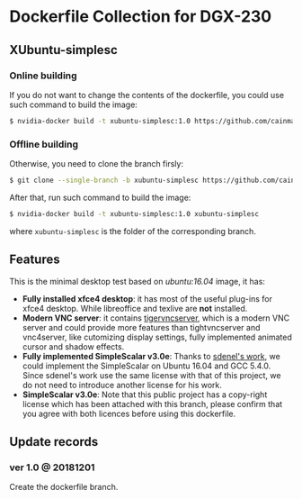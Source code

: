 # Dockerfile Collection for DGX-230

## XUbuntu-simplesc

### Online building

If you do not want to change the contents of the dockerfile, you could use such command to build the image:

```Bash
$ nvidia-docker build -t xubuntu-simplesc:1.0 https://github.com/cainmagi/Dockerfiles.git#xubuntu-simplesc
```

### Offline building

Otherwise, you need to clone the branch firsly:

```Bash
$ git clone --single-branch -b xubuntu-simplesc https://github.com/cainmagi/Dockerfiles.git xubuntu-simplesc
```

After that, run such command to build the image:

```Bash
$ nvidia-docker build -t xubuntu-simplesc:1.0 xubuntu-simplesc
```

where `xubuntu-simplesc` is the folder of the corresponding branch.

## Features

This is the minimal desktop test based on *ubuntu:16.04* image, it has:

* **Fully installed xfce4 desktop**: it has most of the useful plug-ins for xfce4 desktop. While libreoffice and texlive are **not** installed.
* **Modern VNC server**: it contains [tigervncserver][tigervnc], which is a modern VNC server and could provide more features than tightvncserver and vnc4server, like cutomizing display settings, fully implemented animated cursor and shadow effects.
* **Fully implemented SimpleScalar v3.0e**: Thanks to [sdenel's work][sdenel], we could implement the SimpleScalar on Ubuntu 16.04 and GCC 5.4.0. Since sdenel's work use the same license with that of this project, we do not need to introduce another license for his work.
* **SimpleScalar v3.0e**: Note that this public project has a copy-right license which has been attached with this branch, please confirm that you agree with both licences before using this dockerfile.

## Update records

### ver 1.0 @ 20181201

Create the dockerfile branch.

[sdenel]:https://github.com/sdenel/How-to-install-SimpleScalar-on-Ubuntu "How-to install SimpleScalar on Ubuntu"
[tigervnc]:https://github.com/TigerVNC/tigervnc "TigerVNC"